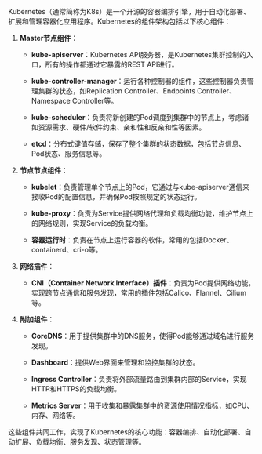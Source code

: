 Kubernetes（通常简称为K8s）是一个开源的容器编排引擎，用于自动化部署、扩展和管理容器化应用程序。Kubernetes的组件架构包括以下核心组件：

1. **Master节点组件**：

   - **kube-apiserver**：Kubernetes API服务器，是Kubernetes集群控制的入口，所有的操作都通过它暴露的REST API进行。
   
   - **kube-controller-manager**：运行各种控制器的组件，这些控制器负责管理集群的状态，如Replication Controller、Endpoints Controller、Namespace Controller等。
   
   - **kube-scheduler**：负责将新创建的Pod调度到集群中的节点上，考虑诸如资源需求、硬件/软件约束、亲和性和反亲和性等因素。
   
   - **etcd**：分布式键值存储，保存了整个集群的状态数据，包括节点信息、Pod状态、服务信息等。

2. **节点节点组件**：

   - **kubelet**：负责管理单个节点上的Pod，它通过与kube-apiserver通信来接收Pod的配置信息，并确保Pod按照规定的状态运行。
   
   - **kube-proxy**：负责为Service提供网络代理和负载均衡功能，维护节点上的网络规则，实现Service的负载均衡。
   
   - **容器运行时**：负责在节点上运行容器的软件，常用的包括Docker、containerd、cri-o等。

3. **网络插件**：

   - **CNI（Container Network Interface）插件**：负责为Pod提供网络功能，实现跨节点通信和服务发现，常用的插件包括Calico、Flannel、Cilium等。

4. **附加组件**：

   - **CoreDNS**：用于提供集群中的DNS服务，使得Pod能够通过域名进行服务发现。
   
   - **Dashboard**：提供Web界面来管理和监控集群的状态。
   
   - **Ingress Controller**：负责将外部流量路由到集群内部的Service，实现HTTP和HTTPS的负载均衡。
   
   - **Metrics Server**：用于收集和暴露集群中的资源使用情况指标，如CPU、内存、网络等。

这些组件共同工作，实现了Kubernetes的核心功能：容器编排、自动化部署、自动扩展、负载均衡、服务发现、状态管理等。